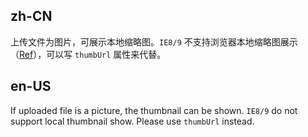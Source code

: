 ## zh-CN

上传文件为图片，可展示本地缩略图。`IE8/9` 不支持浏览器本地缩略图展示（[Ref](https://developer.mozilla.org/en-US/docs/Web/API/FileReader/readAsDataURL)），可以写 `thumbUrl` 属性来代替。

## en-US

If uploaded file is a picture, the thumbnail can be shown. `IE8/9` do not support local thumbnail show. Please use `thumbUrl` instead.

<style>
/* tile uploaded pictures */
.upload-list-inline .ant-upload-list-item {
  float: left;
  width: 200px;
  margin-inline-end: 8px;
}

.ant-upload-rtl.upload-list-inline .ant-upload-list-item {
  float: right;
}
</style>
